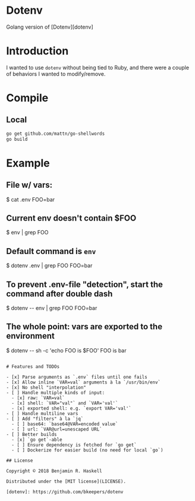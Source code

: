 # Dotenv

Golang version of [Dotenv][dotenv]

# Introduction

I wanted to use `dotenv` without being tied to Ruby, and there were a couple of
behaviors I wanted to modify/remove.

# Compile

## Local

```sh
go get github.com/mattn/go-shellwords
go build
```

# Example


## File w/ vars:
$ cat .env
FOO=bar

## Current env doesn't contain $FOO
$ env | grep FOO

## Default command is `env`
$ dotenv .env | grep FOO
FOO=bar

## To prevent .env-file "detection", start the command after double dash
$ dotenv -- env | grep FOO
FOO=bar

## The whole point: vars are exported to the environment
$ dotenv -- sh -c 'echo FOO is $FOO'
FOO is bar
```

# Features and TODOs

- [x] Parse arguments as `.env` files until one fails
- [x] Allow inline `VAR=val` arguments à la `/usr/bin/env`
- [x] No shell "interpolation"
- [ ] Handle multiple kinds of input:
  - [x] raw: `VAR=val`
  - [x] shell: `VAR="val"` and `VAR='val'`
  - [x] exported shell: e.g. `export VAR='val'`
- [ ] Handle multiline vars
- [ ] Add "filters" à la `jq`
  - [ ] base64: `base64@VAR=encoded value`
  - [ ] url: `VAR@url=unescaped URL`
- [ ] Better builds
  - [x] `go get`-able
  - [ ] Ensure dependency is fetched for `go get`
  - [ ] Dockerize for easier build (no need for local `go`)

## License

Copyright © 2018 Benjamin R. Haskell

Distributed under the [MIT license](LICENSE).

[dotenv]: https://github.com/bkeepers/dotenv
